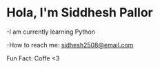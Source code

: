 # Hola, I'm Siddhesh Pallor

-I am currently learning Python

-How to reach me: sidhesh2508@email.com

Fun Fact: Coffe <3



